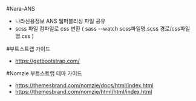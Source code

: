 #Nara-ANS
- 나라신용정보 ANS 웹퍼블리싱 파일 공유
- scss 파일 컴파일로 css 변환 ( sass --watch scss파일명.scss 경로/css파일명.css )

#부트스트랩 가이드
- https://getbootstrap.com/

#Nomzie 부트스트랩 테마 가이드
- https://themesbrand.com/nomzie/docs/html/index.html
- https://themesbrand.com/nomzie/html/html/index.html
